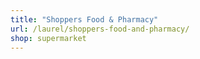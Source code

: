 ```yaml
---
title: "Shoppers Food & Pharmacy"
url: /laurel/shoppers-food-and-pharmacy/
shop: supermarket
---
```

